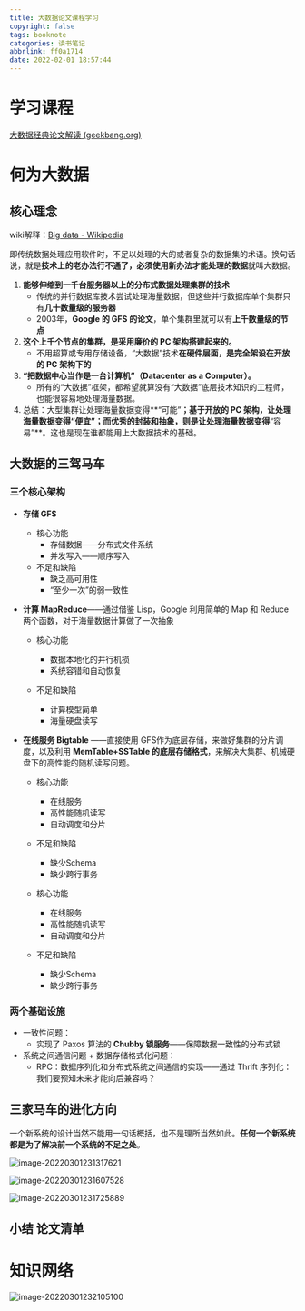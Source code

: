 ```yaml
---
title: 大数据论文课程学习
copyright: false
tags: booknote
categories: 读书笔记
abbrlink: ff0a1714
date: 2022-02-01 18:57:44
---
```




# 学习课程 

[大数据经典论文解读 (geekbang.org)](https://time.geekbang.org/column/intro/100091101)

# 何为大数据

## 核心理念

wiki解释：[Big data - Wikipedia](https://en.wikipedia.org/wiki/Big_data)

即传统数据处理应用软件时，不足以处理的大的或者复杂的数据集的术语。换句话说，就是**技术上的老办法行不通了，必须使用新办法才能处理的数据**就叫大数据。

1. **能够伸缩到一千台服务器以上的分布式数据处理集群的技术**
   - 传统的并行数据库技术尝试处理海量数据，但这些并行数据库单个集群只有**几十数量级的服务器**
   - 2003年，**Google 的 GFS 的论文**，单个集群里就可以有**上千数量级的节点**
2. **这个上千个节点的集群，是采用廉价的 PC 架构搭建起来的。**
   - 不用超算或专用存储设备，“大数据”技术**在硬件层面，是完全架设在开放的 PC 架构下的**
3. **“把数据中心当作是一台计算机”（Datacenter as a Computer）。**
   - 所有的“大数据”框架，都希望就算没有“大数据”底层技术知识的工程师，也能很容易地处理海量数据。
4. 总结：大型集群让处理海量数据变得**“可能”**；基于开放的 PC 架构，让处理海量数据变得“便宜”；而优秀的封装和抽象，则是让处理海量数据变得**“容易”**。这也是现在谁都能用上大数据技术的基础。



## 大数据的三驾马车

### 三个核心架构

- **存储 GFS**

  - 核心功能
    - 存储数据——分布式文件系统
    - 并发写入——顺序写入
  - 不足和缺陷
    - 缺乏高可用性
    - “至少一次”的弱一致性

- **计算 MapReduce**——通过借鉴 Lisp，Google 利用简单的 Map 和 Reduce 两个函数，对于海量数据计算做了一次抽象

  - 核心功能
    - 数据本地化的并行机损
    - 系统容错和自动恢复

  - 不足和缺陷
    - 计算模型简单
    - 海量硬盘读写

- **在线服务 Bigtable** ——直接使用 GFS作为底层存储，来做好集群的分片调度，以及利用 **MemTable+SSTable 的底层存储格式**，来解决大集群、机械硬盘下的高性能的随机读写问题。

  - 核心功能
    - 在线服务
    - 高性能随机读写
    - 自动调度和分片
  - 不足和缺陷
    - 缺少Schema
    - 缺少跨行事务

  

  - 核心功能
    - 在线服务
    - 高性能随机读写
    - 自动调度和分片
  - 不足和缺陷
    - 缺少Schema
    - 缺少跨行事务

### 两个基础设施

- 一致性问题：
  - 实现了 Paxos 算法的 **Chubby 锁服务**——保障数据一致性的分布式锁
- 系统之间通信问题 + 数据存储格式化问题：
  - RPC：数据序列化和分布式系统之间通信的实现——通过 Thrift 序列化：我们要预知未来才能向后兼容吗？

## 三家马车的进化方向

一个新系统的设计当然不能用一句话概括，也不是理所当然如此。**任何一个新系统都是为了解决前一个系统的不足之处**。

![image-20220301231317621](C:\Users\m1885\AppData\Roaming\Typora\typora-user-images\image-20220301231317621.png)

![image-20220301231607528](C:\Users\m1885\AppData\Roaming\Typora\typora-user-images\image-20220301231607528.png)

![image-20220301231725889](C:\Users\m1885\AppData\Roaming\Typora\typora-user-images\image-20220301231725889.png)

## 小结 论文清单



# 知识网络

![image-20220301232105100](C:\Users\m1885\AppData\Roaming\Typora\typora-user-images\image-20220301232105100.png)

